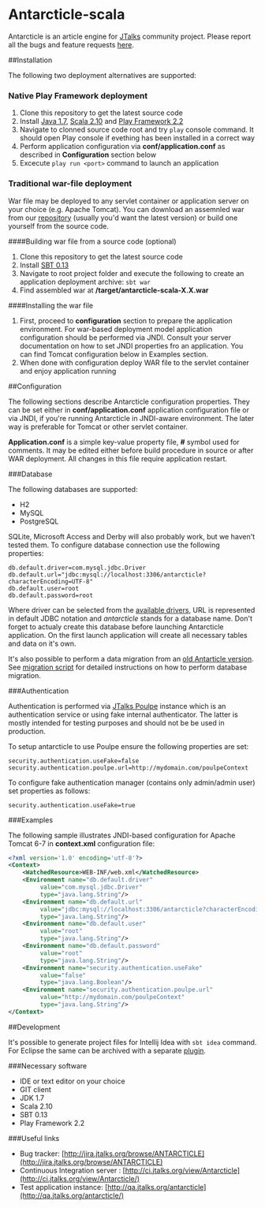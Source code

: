 Antarcticle-scala
=================

Antarcticle is an article engine for [JTalks](http://jtalks.org/) community project.
Please report all the bugs and feature requests [here](http://jira.jtalks.org/browse/ANTARCTICLE).

##Installation

 The following two deployment alternatives are supported:
 
### Native Play Framework deployment

1. Clone this repository to get the latest source code
2. Install [Java 1.7](http://www.oracle.com/technetwork/java/javase/downloads/java-se-jre-7-download-432155.html), [Scala 2.10](http://www.scala-lang.org/download/2.10.3.html) and [Play Framework 2.2](http://downloads.typesafe.com/play/2.2.0/play-2.2.0.zip)
3. Navigate to clonned source code root and try ```play``` console command. It should open Play console if evething has been installed in a correct way
4. Perform application configuration via **conf/application.conf** as described in **Configuration** section below
5. Excecute ```play run <port>``` command to launch an application

### Traditional war-file deployment

War file may be deployed to any servlet container or application server on your choice (e.g. Apache Tomcat). You can download an assemnled war from our [repository](http://repo.jtalks.org/content/repositories/deployment-pipeline/deployment-pipeline/antarcticle/) (usually you'd want the latest version) or build one yourself from the source code.

####Building war file from a source code (optional)

1. Clone this repository to get the latest source code
2. Install [SBT 0.13](http://www.scala-sbt.org/0.13.0/docs/Getting-Started/Setup)
3. Navigate to root project folder and execute the following to create an application deployment archive: ```sbt war``` 
4. Find assembled war at **/target/antarcticle-scala-X.X.war**

####Installing the war file

1. First, proceed to **configuration** section to prepare the application environment. For war-based deployment model application configuration should be performed via JNDI. Consult your server documentation on how to set JNDI properties fro an application. You can find Tomcat configuration below in Examples section.
2. When done with configuration deploy WAR file to the servlet container and enjoy application running   

##Configuration

The following sections describe Antarcticle configuration properties. They can be set either in  **conf/application.conf** application configuration file or via JNDI, if you're running Antarcticle in JNDI-aware environment. The later way is preferable for Tomcat or other servlet container.

**Application.conf** is a simple key-value property file, **#** symbol used for comments. It may be edited either before build procedure in source or after WAR deployment. All changes in this file require application restart.

###Database

The following databases are supported:

* H2
* MySQL
* PostgreSQL

SQLite, Microsoft Access and Derby will also probably work, but we haven't tested them.
To configure database connection use the following properties:

    db.default.driver=com.mysql.jdbc.Driver
    db.default.url="jdbc:mysql://localhost:3306/antarcticle?characterEncoding=UTF-8"
    db.default.user=root
    db.default.password=root

Where driver can be selected from the [available drivers](http://slick.typesafe.com/doc/2.0.0/api/#scala.slick.driver.JdbcDriver), URL is represented in default JDBC notation and _antarcticle_ stands for a database name. Don't forget to actualy create this database before launching Antarcticle application. On the first launch application will create all necessary tables and data on it's own.

It's also possible to perform a data migration from an [old Antarticle version](https://github.com/jtalks-org/antarcticle). See [migration script](https://github.com/jtalks-org/antarcticle-scala/blob/master/databaseMigration.sql) for detailed instructions on how to perform database migration.

###Authentication

Authentication is performed via [JTalks Poulpe](https://github.com/jtalks-org/poulpe) instance which is an authentication service or using fake internal authenticator. The latter is mostly intended for testing purposes and should not be be used in production.

To setup antarcticle to use Poulpe ensure the following properties are set:


    security.authentication.useFake=false
    security.authentication.poulpe.url=http://mydomain.com/poulpeContext

To configure fake authentication manager (contains only admin/admin user) set properties as follows:

    security.authentication.useFake=true

###Examples

The following sample illustrates JNDI-based configuration for Apache Tomcat 6-7 in **context.xml** configuration file:

```xml
<?xml version='1.0' encoding='utf-8'?>
<Context>
    <WatchedResource>WEB-INF/web.xml</WatchedResource>
    <Environment name="db.default.driver" 
         value="com.mysql.jdbc.Driver"
         type="java.lang.String"/>
    <Environment name="db.default.url" 
         value="jdbc:mysql://localhost:3306/antarcticle?characterEncoding=UTF-8"
         type="java.lang.String"/>
    <Environment name="db.default.user" 
         value="root"
         type="java.lang.String"/>
    <Environment name="db.default.password" 
         value="root"
         type="java.lang.String"/>
    <Environment name="security.authentication.useFake" 
         value="false"
         type="java.lang.Boolean"/>
    <Environment name="security.authentication.poulpe.url" 
         value="http://mydomain.com/poulpeContext"
         type="java.lang.String"/>    
</Context>
```
##Development

It's possible to generate project files for Intellij Idea with ```sbt idea``` command. For Eclipse the same can be archived with a separate [plugin](https://github.com/typesafehub/sbteclipse).

###Necessary software
- IDE or text editor on your choice
- GIT client
- JDK 1.7
- Scala 2.10
- SBT 0.13
- Play Framework 2.2 

###Useful links
- Bug tracker: [http://jira.jtalks.org/browse/ANTARCTICLE](http://jira.jtalks.org/browse/ANTARCTICLE)
- Continuous Integration server : [http://ci.jtalks.org/view/Antarcticle](http://ci.jtalks.org/view/Antarcticle/)  
- Test application instance: [http://qa.jtalks.org/antarcticle](http://qa.jtalks.org/antarcticle/)
